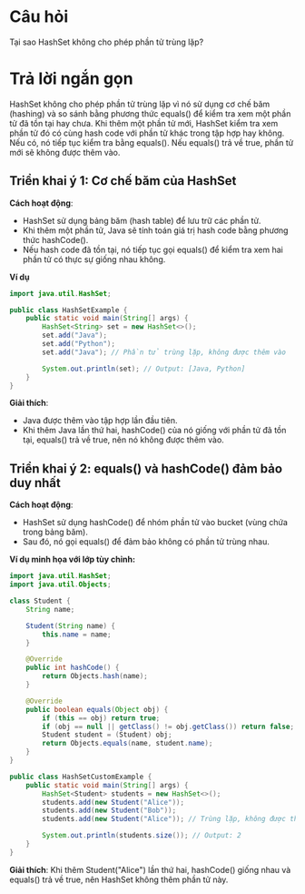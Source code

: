 # Câu hỏi
Tại sao HashSet không cho phép phần tử trùng lặp?

# Trả lời ngắn gọn  
HashSet không cho phép phần tử trùng lặp vì nó sử dụng cơ chế băm (hashing) và so sánh bằng phương thức equals() để kiểm tra xem một phần tử đã tồn tại hay chưa. Khi thêm một phần tử mới, HashSet kiểm tra xem phần tử đó có cùng hash code với phần tử khác trong tập hợp hay không. Nếu có, nó tiếp tục kiểm tra bằng equals(). Nếu equals() trả về true, phần tử mới sẽ không được thêm vào.


## Triển khai ý 1: Cơ chế băm của HashSet
**Cách hoạt động**:
*	HashSet sử dụng bảng băm (hash table) để lưu trữ các phần tử.
*	Khi thêm một phần tử, Java sẽ tính toán giá trị hash code bằng phương thức hashCode().
*	Nếu hash code đã tồn tại, nó tiếp tục gọi equals() để kiểm tra xem hai phần tử có thực sự giống nhau không.

**Ví dụ**
```java
import java.util.HashSet;

public class HashSetExample {
    public static void main(String[] args) {
        HashSet<String> set = new HashSet<>();
        set.add("Java");
        set.add("Python");
        set.add("Java"); // Phần tử trùng lặp, không được thêm vào

        System.out.println(set); // Output: [Java, Python]
    }
}

```
**Giải thích**:
*	Java được thêm vào tập hợp lần đầu tiên.
*	Khi thêm Java lần thứ hai, hashCode() của nó giống với phần tử đã tồn tại, equals() trả về true, nên nó không được thêm vào.


## Triển khai ý 2: equals() và hashCode() đảm bảo duy nhất
**Cách hoạt động**:
*	HashSet sử dụng hashCode() để nhóm phần tử vào bucket (vùng chứa trong bảng băm).
*	Sau đó, nó gọi equals() để đảm bảo không có phần tử trùng nhau.

**Ví dụ minh họa với lớp tùy chỉnh:**
```java
import java.util.HashSet;
import java.util.Objects;

class Student {
    String name;

    Student(String name) {
        this.name = name;
    }

    @Override
    public int hashCode() {
        return Objects.hash(name);
    }

    @Override
    public boolean equals(Object obj) {
        if (this == obj) return true;
        if (obj == null || getClass() != obj.getClass()) return false;
        Student student = (Student) obj;
        return Objects.equals(name, student.name);
    }
}

public class HashSetCustomExample {
    public static void main(String[] args) {
        HashSet<Student> students = new HashSet<>();
        students.add(new Student("Alice"));
        students.add(new Student("Bob"));
        students.add(new Student("Alice")); // Trùng lặp, không được thêm vào

        System.out.println(students.size()); // Output: 2
    }
}

```

**Giải thích**: Khi thêm Student("Alice") lần thứ hai, hashCode() giống nhau và equals() trả về true, nên HashSet không thêm phần tử này.

